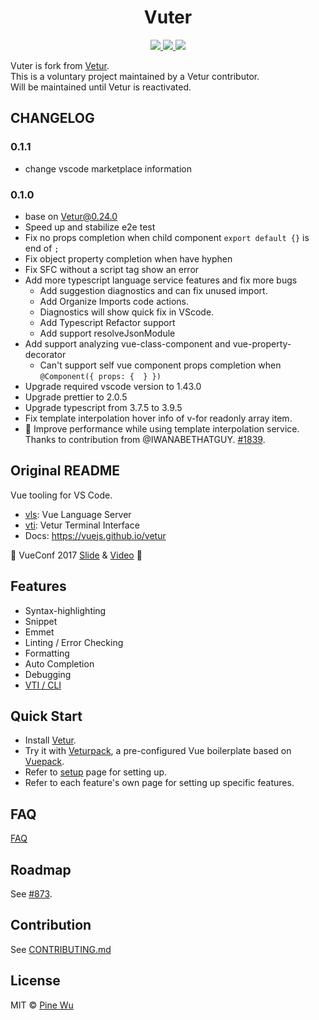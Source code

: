 <p>
  <h1 align="center">Vuter</h1>
</p>

<p align="center">
  <a href="https://marketplace.visualstudio.com/items?itemName=yoyo930021.vuter">
    <img src="https://vsmarketplacebadge.apphb.com/version-short/yoyo930021.vuter.svg?style=flat-square">
  </a>
  <a href="https://marketplace.visualstudio.com/items?itemName=yoyo930021.vuter">
    <img src="https://vsmarketplacebadge.apphb.com/installs-short/yoyo930021.vuter.svg?style=flat-square">
  </a>
  <a href="https://marketplace.visualstudio.com/items?itemName=yoyo930021.vuter">
    <img src="https://vsmarketplacebadge.apphb.com/rating-short/yoyo930021.vuter.svg?style=flat-square">
  </a>
</p>

Vuter is fork from [Vetur](https://github.com/vuejs/vetur).   
This is a voluntary project maintained by a Vetur contributor.    
Will be maintained until Vetur is reactivated.

## CHANGELOG

### 0.1.1
- change vscode marketplace information

### 0.1.0
- base on Vetur@0.24.0
- Speed up and stabilize e2e test
- Fix no props completion when child component `export default {}` is end of `;` 
- Fix object property completion when have hyphen 
- Fix SFC without a script tag show an error 
- Add more typescript language service features and fix more bugs
  - Add suggestion diagnostics and can fix unused import.
  - Add Organize Imports code actions.
  - Diagnostics will show quick fix in VScode.
  - Add Typescript Refactor support
  - Add support resolveJsonModule
- Add support analyzing vue-class-component and vue-property-decorator 
  - Can't support self vue component props completion when `@Component({ props: {  } })`
- Upgrade required vscode version to 1.43.0
- Upgrade prettier to 2.0.5
- Upgrade typescript from 3.7.5 to 3.9.5
- Fix template interpolation hover info of v-for readonly array item.
- 🙌 Improve performance while using template interpolation service. Thanks to contribution from @IWANABETHATGUY. [#1839](https://github.com/vuejs/vetur/pull/1839).

## Original README

Vue tooling for VS Code.

- [vls](./server): Vue Language Server
- [vti](./vti): Vetur Terminal Interface
- Docs: https://vuejs.github.io/vetur

🎉 VueConf 2017 [Slide](https://www.dropbox.com/sh/eb4w8k3orh0j391/AAB3HaJexbGLa2tCP14BI8oJa?dl=0) & [Video](https://www.youtube.com/watch?v=05tNXJ-Kric) 🎉

## Features

- Syntax-highlighting
- Snippet
- Emmet
- Linting / Error Checking
- Formatting
- Auto Completion
- Debugging
- [VTI / CLI](https://vuejs.github.io/vetur/vti.html)

## Quick Start

- Install [Vetur](https://marketplace.visualstudio.com/items?itemName=octref.vetur).
- Try it with [Veturpack](https://github.com/octref/veturpack), a pre-configured Vue boilerplate based on [Vuepack](https://github.com/egoist/vuepack).
- Refer to [setup](https://vuejs.github.io/vetur/setup.html) page for setting up.
- Refer to each feature's own page for setting up specific features.

## FAQ

[FAQ](https://github.com/vuejs/vetur/blob/master/docs/FAQ.md)

## Roadmap

See [#873](https://github.com/vuejs/vetur/issues/873).

## Contribution

See [CONTRIBUTING.md](https://github.com/vuejs/vetur/blob/master/.github/CONTRIBUTING.md)

## License

MIT © [Pine Wu](https://github.com/octref) 
